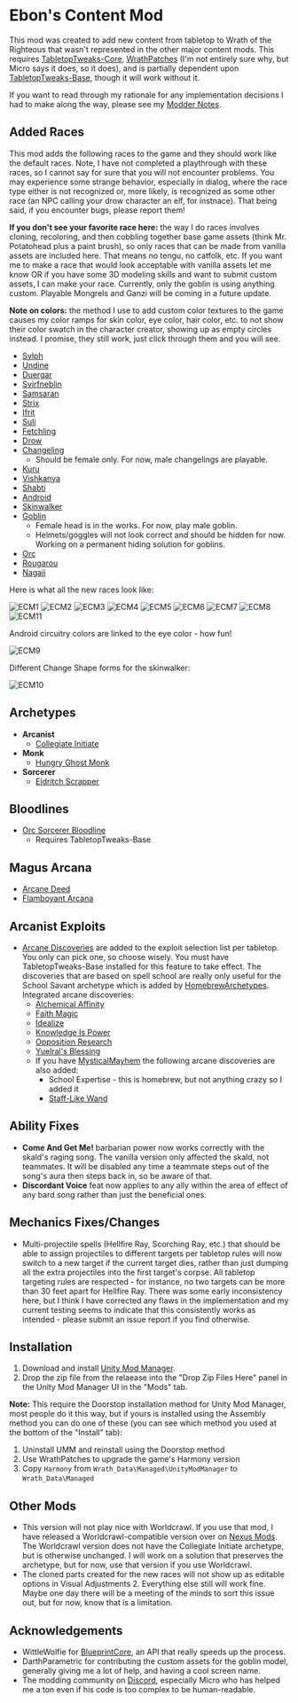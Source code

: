 # Ebon's Content Mod
This mod was created to add new content from tabletop to Wrath of the Righteous that wasn't represented in the other major content mods. This requires [TabletopTweaks-Core](https://github.com/Vek17/TabletopTweaks-Core "TabletopTweaks-Core"), [WrathPatches](https://github.com/microsoftenator2022/WrathPatches "WrathPatches") (I'm not entirely sure why, but Micro says it does, so it does), and is partially dependent upon [TabletopTweaks-Base](https://github.com/Vek17/TabletopTweaks-Base "TabletopTweaks-Base"), though it will work without it.

If you want to read through my rationale for any implementation decisions I had to make along the way, please see my [Modder Notes](https://github.com/EdgarEbonfowl/EbonsContentMod/blob/main/ModderNotes.md "Modder Notes").

## Added Races
This mod adds the following races to the game and they should work like the default races. Note, I have not completed a playthrough with these races, so I cannot say for sure that you will not encounter problems. You may experience some strange behavior, especially in dialog, where the race type either is not recognized or, more likely, is recognized as some other race (an NPC calling your drow character an elf, for instnace). That being said, if you encounter bugs, please report them!

**If you don't see your favorite race here:** the way I do races involves cloning, recoloring, and then cobbling together base game assets (think Mr. Potatohead plus a paint brush), so only races that can be made from vanilla assets are included here. That means no tengu, no catfolk, etc. If you want me to make a race that would look acceptable with vanilla assets let me know OR if you have some 3D modeling skills and want to submit custom assets, I can make your race. Currently, only the goblin is using anything custom. Playable Mongrels and Ganzi will be coming in a future update.

**Note on colors:** the method I use to add custom color textures to the game causes my color ramps for skin color, eye color, hair color, etc. to not show their color swatch in the character creator, showing up as empty circles instead. I promise, they still work, just click through them and you will see.

- [Sylph](https://www.d20pfsrd.com/races/other-races/featured-races/arg-sylph/ "Sylph")
- [Undine](https://www.d20pfsrd.com/races/other-races/featured-races/arg-undine/ "Undine")
- [Duergar](https://www.d20pfsrd.com/races/other-races/uncommon-races/arg-duergar/ "Duergar")
- [Svirfneblin](https://www.d20pfsrd.com/races/other-races/uncommon-races/arg-svirfneblin/ "Svirfneblin")
- [Samsaran](https://www.d20pfsrd.com/races/other-races/uncommon-races/arg-samsaran/ "Samsaran")
- [Strix](https://www.d20pfsrd.com/races/other-races/uncommon-races/arg-strix/ "Strix")
- [Ifrit](https://www.d20pfsrd.com/races/other-races/featured-races/arg-ifrit/ "Ifrit")
- [Suli](https://www.d20pfsrd.com/races/other-races/uncommon-races/arg-suli/ "Suli")
- [Fetchling](https://www.d20pfsrd.com/races/other-races/featured-races/arg-fetchling/ "Fetchling")
- [Drow](https://www.d20pfsrd.com/races/other-races/featured-races/arg-drow/ "Drow")
- [Changeling](https://www.d20pfsrd.com/races/other-races/uncommon-races/arg-changeling/ "Changeling")
  - Should be female only. For now, male changelings are playable.
- [Kuru](https://www.d20pfsrd.com/races/other-races/more-races/race-points-unknown/kuru-rp/ "Kuru")
- [Vishkanya](https://www.d20pfsrd.com/races/other-races/uncommon-races/arg-vishkanyas/ "Vishkanya")
- [Shabti](https://www.d20pfsrd.com/races/other-races/more-races/advanced-races-11-20-rp/shabti/ "Shabti")
- [Android](https://www.d20pfsrd.com/races/other-races/more-races/advanced-races-11-20-rp/android-16-rp/ "Android")
- [Skinwalker](https://www.d20pfsrd.com/races/other-races/more-races/standard-races-1-10-rp/skinwalkers-10-rp/ "Skinwalker")
- [Goblin](https://www.d20pfsrd.com/races/other-races/featured-races/arg-goblin/ "Goblin")
  - Female head is in the works. For now, play male goblin.
  - Helmets/goggles will not look correct and should be hidden for now. Working on a permanent hiding solution for goblins.
- [Orc](https://www.d20pfsrd.com/races/other-races/featured-races/arg-orc/ "Orc")
- [Rougarou](https://www.d20pfsrd.com/races/other-races/more-races/race-points-unknown/rougarou-player-characters/ "Rougarou")
- [Nagaji](https://www.d20pfsrd.com/races/other-races/uncommon-races/arg-nagaji/ "Nagaji")

Here is what all the new races look like:

![ECM1](https://github.com/user-attachments/assets/6caac997-715a-4b6a-802a-4da565a8e65e)
![ECM2](https://github.com/user-attachments/assets/3b50acfa-ee31-42ff-87dd-c377becbceb1)
![ECM3](https://github.com/user-attachments/assets/ccd5e7d3-6ac9-485d-a086-cf29f1609de9)
![ECM4](https://github.com/user-attachments/assets/8582439b-3204-46e5-a1c4-1689980e4a8a)
![ECM5](https://github.com/user-attachments/assets/29d1714c-7684-49e2-a188-3e47fc057c9a)
![ECM6](https://github.com/user-attachments/assets/86209339-c40e-404a-aa2f-50fca795ca74)
![ECM7](https://github.com/user-attachments/assets/16249231-2e62-4e01-bacd-f7b1fe65bd57)
![ECM8](https://github.com/user-attachments/assets/7a2253b8-8d51-4aa3-be85-b09581c36857)
![ECM11](https://github.com/user-attachments/assets/ea765d50-3259-478b-a636-0c6bdd461e3e)

Android circuitry colors are linked to the eye color - how fun!
  
![ECM9](https://github.com/user-attachments/assets/9012c1d3-8344-4542-9f15-da893f0a9d1e)

Different Change Shape forms for the skinwalker:
  
![ECM10](https://github.com/user-attachments/assets/7e685556-bd92-49a8-a8ae-87f8d01a4812)

## Archetypes
- **Arcanist**
  - [Collegiate Initiate](https://www.d20pfsrd.com/classes/hybrid-classes/arcanist/archetypes/paizo-arcanist-archetypes/collegiate-initiate-arcanist/ "Collegiate Initiate")
- **Monk**
  - [Hungry Ghost Monk](https://www.d20pfsrd.com/classes/core-classes/monk/archetypes/paizo-monk-archetypes/hungry-ghost-monk/ "Hungry Ghost Monk")
- **Sorcerer**
  - [Eldritch Scrapper](https://www.d20pfsrd.com/classes/core-classes/sorcerer/archetypes/paizo-sorcerer-archetypes/eldritch-scrapper/ "Eldritch Scrapper")
 
## Bloodlines
- [Orc Sorcerer Bloodline](https://www.d20pfsrd.com/classes/core-classes/sorcerer/bloodlines/bloodlines-from-paizo/orc-bloodline/ "Orc Sorcerer Bloodline")
  - Requires TabletopTweaks-Base

## Magus Arcana
- [Arcane Deed](https://www.d20pfsrd.com/classes/base-classes/magus/magus-arcana/paizo-magus-arcana/arcane-deed-ex/ "Arcane Deed")
- [Flamboyant Arcana](https://www.d20pfsrd.com/classes/base-classes/magus/magus-arcana/paizo-magus-arcana/flamboyant-arcana-ex "Flamboyant Arcana")

## Arcanist Exploits
- [Arcane Discoveries](https://www.d20pfsrd.com/classes/core-classes/wizard/arcane-discoveries/ "Arcane Discoveries") are added to the exploit selection list per tabletop. You only can pick one, so choose wisely. You must have TabletopTweaks-Base installed for this feature to take effect. The discoveries that are based on spell school are really only useful for the School Savant archetype which is added by [HomebrewArchetypes](https://www.nexusmods.com/pathfinderwrathoftherighteous/mods/279 "HomebrewArchetypes"). Integrated arcane discoveries:
  - [Alchemical Affinity](https://www.d20pfsrd.com/classes/core-classes/wizard/arcane-discoveries/arcane-discoveries-paizo/alchemical-affinity/ "Alchemical Affinity")
  - [Faith Magic](https://www.d20pfsrd.com/classes/core-classes/wizard/arcane-discoveries/arcane-discoveries-paizo/faith-magic/ "Faith Magic")
  - [Idealize](https://www.d20pfsrd.com/classes/core-classes/wizard/arcane-discoveries/arcane-discoveries-paizo/idealize-su/ "Idealize")
  - [Knowledge Is Power](https://www.d20pfsrd.com/classes/core-classes/wizard/arcane-discoveries/arcane-discoveries-paizo/knowledge-is-power-ex/ "Knowledge Is Power")
  - [Opposition Research](https://www.d20pfsrd.com/classes/core-classes/wizard/arcane-discoveries/arcane-discoveries-paizo/opposition-research/ "Opposition Research")
  - [Yuelral's Blessing](https://aonprd.com/WizardArcaneDiscoveries.aspx "Yuelral's Blessing")
  - If you have [MysticalMayhem](https://gitgud.io/Kreaddy/mysticalmayhem "MysticalMayhem") the following arcane discoveries are also added:
    - School Expertise - this is homebrew, but not anything crazy so I added it
    - [Staff-Like Wand](https://www.d20pfsrd.com/classes/core-classes/wizard/arcane-discoveries/arcane-discoveries-paizo/staff-like-wand/ "Staff-Like Wand")
   
## Ability Fixes
- **Come And Get Me!** barbarian power now works correctly with the skald's raging song. The vanilla version only affected the skald, not teammates. It will be disabled any time a teammate steps out of the song's aura then steps back in, so be aware of that.
- **Discordant Voice** feat now applies to any ally within the area of effect of any bard song rather than just the beneficial ones.

## Mechanics Fixes/Changes
- Multi-projectile spells (Hellfire Ray, Scorching Ray, etc.) that should be able to assign projectiles to different targets per tabletop rules will now switch to a new target if the current target dies, rather than just dumping all the extra projectiles into the first target's corpse. All tabletop targeting rules are respected - for instance, no two targets can be more than 30 feet apart for Hellfire Ray. There was some early inconsistency here, but I think I have corrected any flaws in the implementation and my current testing seems to indicate that this consistently works as intended - please submit an issue report if you find otherwise.

## Installation
1. Download and install [Unity Mod Manager](https://github.com/newman55/unity-mod-manager).
2. Drop the zip file from the relaease into the "Drop Zip Files Here" panel in the Unity Mod Manager UI in the "Mods" tab.

**Note:** This require the Doorstop installation method for Unity Mod Manager, most people do it this way, but if yours is installed using the Assembly method you can do one of these (you can see which method you used at the bottom of the "Install" tab):
1. Uninstall UMM and reinstall using the Doorstop method
2. Use WrathPatches to upgrade the game's Harmony version
3. Copy `Harmony` from `Wrath_Data\Managed\UnityModManager` to `Wrath_Data\Managed`

## Other Mods
* This version will not play nice with Worldcrawl. If you use that mod, I have released a Worldcrawl-compatible version over on [Nexus Mods](https://www.nexusmods.com/pathfinderwrathoftherighteous/mods/758?tab=files "Nexus Mods"). The Worldcrawl version does not have the Collegiate Initiate archetype, but is otherwise unchanged. I will work on a solution that preserves the archetype, but for now, use that version if you use Worldcrawl.
* The cloned parts created for the new races will not show up as editable options in Visual Adjustments 2. Everything else still will work fine. Maybe one day there will be a meeting of the minds to sort this issue out, but for now, know that is a limitation.

## Acknowledgements
* WittleWolfie for [BlueprintCore](https://github.com/WittleWolfie/WW-Blueprint-Core/tree/main), an API that really speeds up the process.
* DarthParametric for contributing the custom assets for the goblin model, generally giving me a lot of help, and having a cool screen name.
* The modding community on [Discord](https://discord.com/invite/owlcat), especially Micro who has helped me a ton even if his code is too complex to be human-readable.
